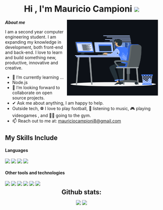 <h1 align="center">Hi , I'm Mauricio Campioni <img src="https://media.giphy.com/media/hvRJCLFzcasrR4ia7z/giphy.gif" width="35"></h1>
<p><img align="right" height="250" width="300" src="https://raw.githubusercontent.com/SubhadeepZilong/SubhadeepZilong/main/icons/animation_500_kxa883sd.gif" alt="SubhadeepZilong" /></p>

***About me***

I am a second year computer engineering student. I am expanding my knowledge in development, both front-end and back-end. I love to learn and build something new, productive, innovative and creative.

- 🌱 I’m currently learning ...
- Node.js
- 👯 I’m looking forward to collaborate on open source projects.
- ✔ Ask me about anything, I am happy to help.
- Outside tech, ⚽ I love to play football, 🎵 listening to music, 🎮 playing videogames , and 🏋️‍♂️ going to the gym.
- 📫 Reach out to me at: <a href="mauriciocampioni8@gmail.com">mauriciocampioni8@gmail.com</a>


<h2>My Skills Include</h2>

<h4> Languages </h4>
<span> 
  <img src="https://img.shields.io/badge/HTML5-E34F26?style=for-the-badge&logo=html5&logoColor=white">
  <img src="https://img.shields.io/badge/CSS3-1572B6?style=for-the-badge&logo=css3&logoColor=white">
  <img src="https://img.shields.io/badge/JavaScript-F7DF1E?style=for-the-badge&logo=javascript&logoColor=black">
  <img src="https://img.shields.io/badge/python-3670A0?style=for-the-badge&logo=python&logoColor=ffdd54">
  
</span>

<h4> Other tools and technologies </h4>
<span>
  <img src="https://img.shields.io/badge/Bootstrap-563D7C?style=for-the-badge&logo=bootstrap&logoColor=white">
  <img src="https://img.shields.io/badge/react-%2320232a.svg?style=for-the-badge&logo=react&logoColor=%2361DAFB">
  <img src="https://img.shields.io/badge/SASS-hotpink.svg?style=for-the-badge&logo=SASS&logoColor=white">
  <img src="https://img.shields.io/badge/firebase-%23039BE5.svg?style=for-the-badge&logo=firebase">
  <img src="https://img.shields.io/badge/git-%23F05033.svg?style=for-the-badge&logo=git&logoColor=white">
  <img src="https://img.shields.io/badge/github-%23121011.svg?style=for-the-badge&logo=github&logoColor=white">
  
</span>

<div align="center">
<h2 align="center" style="margin: 5px 10px;">Github stats:</h2> 

[![](https://github-readme-stats.vercel.app/api?username=mauriciocampioni&show_icons=true&theme=tokyonight&hide_border=true&locale=en)](https://github.com/mauriciocampioni)
[![](https://github-readme-streak-stats.herokuapp.com/?user=mauriciocampioni&theme=material-palenight)](https://github.com/mauriciocampioni)
</div>

